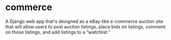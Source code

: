 # commerce
A Django web app that's designed as a eBay-like e-commerce auction site that will allow users to post auction listings, place bids on listings, comment on those listings, and add listings to a “watchlist.”
